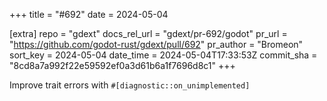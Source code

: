 +++
title = "#692"
date = 2024-05-04

[extra]
repo = "gdext"
docs_rel_url = "gdext/pr-692/godot"
pr_url = "https://github.com/godot-rust/gdext/pull/692"
pr_author = "Bromeon"
sort_key = 2024-05-04
date_time = 2024-05-04T17:33:53Z
commit_sha = "8cd8a7a992f22e59592ef0a3d61b6a1f7696d8c1"
+++

 Improve trait errors with `#[diagnostic::on_unimplemented]`
